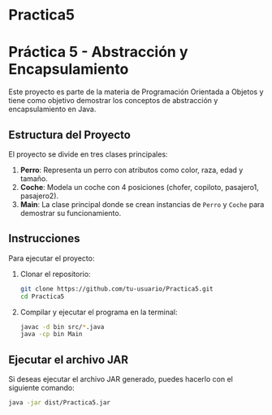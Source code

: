 # Practica5
# Práctica 5 - Abstracción y Encapsulamiento

Este proyecto es parte de la materia de Programación Orientada a Objetos y tiene como objetivo demostrar los conceptos de abstracción y encapsulamiento en Java.

## Estructura del Proyecto

El proyecto se divide en tres clases principales:

1. **Perro**: Representa un perro con atributos como color, raza, edad y tamaño.
2. **Coche**: Modela un coche con 4 posiciones (chofer, copiloto, pasajero1, pasajero2).
3. **Main**: La clase principal donde se crean instancias de `Perro` y `Coche` para demostrar su funcionamiento.

## Instrucciones

Para ejecutar el proyecto:

1. Clonar el repositorio:
    ```bash
    git clone https://github.com/tu-usuario/Practica5.git
    cd Practica5
    ```

2. Compilar y ejecutar el programa en la terminal:
    ```bash
    javac -d bin src/*.java
    java -cp bin Main
    ```

## Ejecutar el archivo JAR

Si deseas ejecutar el archivo JAR generado, puedes hacerlo con el siguiente comando:
```bash
java -jar dist/Practica5.jar
